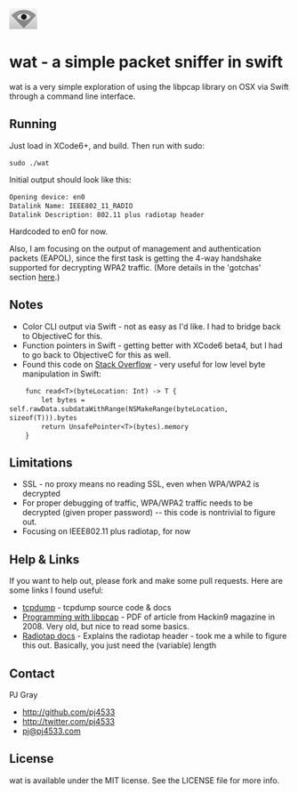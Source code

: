 ![](wifi_eye.png)
# wat - a simple packet sniffer in swift
wat is a very simple exploration of using the libpcap library on OSX via Swift through a command line interface.

## Running
Just load in XCode6+, and build.   Then run with sudo:
```
sudo ./wat
```

Initial output should look like this:

```
Opening device: en0
Datalink Name: IEEE802_11_RADIO
Datalink Description: 802.11 plus radiotap header
```

Hardcoded to en0 for now.  

Also, I am focusing on the output of management and authentication packets (EAPOL), since the first task is getting the 4-way handshake supported for decrypting WPA2 traffic. (More details in the 'gotchas' section [here](http://wiki.wireshark.org/HowToDecrypt802.11).)


## Notes
* Color CLI output via Swift - not as easy as I'd like.  I had to bridge back to ObjectiveC for this.
* Function pointers in Swift - getting better with XCode6 beta4, but I had to go back to ObjectiveC for this as well.
* Found this code on [Stack Overflow](http://stackoverflow.com/questions/24067085/pointers-pointer-arithmetic-and-raw-data-in-swift) - very useful for low level byte manipulation in Swift:

```
    func read<T>(byteLocation: Int) -> T {
        let bytes = self.rawData.subdataWithRange(NSMakeRange(byteLocation, sizeof(T))).bytes
        return UnsafePointer<T>(bytes).memory
    }
```

## Limitations
* SSL - no proxy means no reading SSL, even when WPA/WPA2 is decrypted
* For proper debugging of traffic, WPA/WPA2 traffic needs to be decrypted (given proper password) -- this code is nontrivial to figure out.  
* Focusing on IEEE802.11 plus radiotap, for now

## Help & Links
If you want to help out, please fork and make some pull requests.  Here are some links I found useful:
* [tcpdump](http://www.tcpdump.org) - tcpdump source code &  docs
* [Programming with libpcap](http://recursos.aldabaknocking.com/libpcapHakin9LuisMartinGarcia.pdf) - PDF of article from Hackin9 magazine in 2008.  Very old, but nice to read some basics.
* [Radiotap docs](http://www.radiotap.org) - Explains the radiotap header - took me a while to figure this out.  Basically, you just need the (variable) length

## Contact

PJ Gray

- http://github.com/pj4533
- http://twitter.com/pj4533
- pj@pj4533.com

## License

wat is available under the MIT license. See the LICENSE file for more info.

